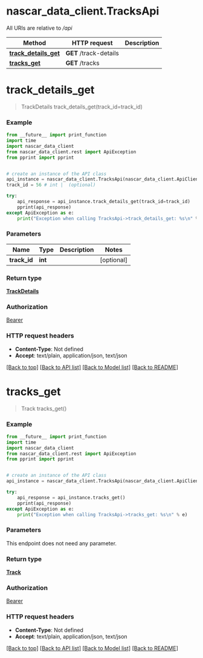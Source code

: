# nascar_data_client.TracksApi

All URIs are relative to */api*

Method | HTTP request | Description
------------- | ------------- | -------------
[**track_details_get**](TracksApi.md#track_details_get) | **GET** /track-details | 
[**tracks_get**](TracksApi.md#tracks_get) | **GET** /tracks | 

# **track_details_get**
> TrackDetails track_details_get(track_id=track_id)



### Example
```python
from __future__ import print_function
import time
import nascar_data_client
from nascar_data_client.rest import ApiException
from pprint import pprint


# create an instance of the API class
api_instance = nascar_data_client.TracksApi(nascar_data_client.ApiClient(configuration))
track_id = 56 # int |  (optional)

try:
    api_response = api_instance.track_details_get(track_id=track_id)
    pprint(api_response)
except ApiException as e:
    print("Exception when calling TracksApi->track_details_get: %s\n" % e)
```

### Parameters

Name | Type | Description  | Notes
------------- | ------------- | ------------- | -------------
 **track_id** | **int**|  | [optional] 

### Return type

[**TrackDetails**](TrackDetails.md)

### Authorization

[Bearer](../README.md#Bearer)

### HTTP request headers

 - **Content-Type**: Not defined
 - **Accept**: text/plain, application/json, text/json

[[Back to top]](#) [[Back to API list]](../README.md#documentation-for-api-endpoints) [[Back to Model list]](../README.md#documentation-for-models) [[Back to README]](../README.md)

# **tracks_get**
> Track tracks_get()



### Example
```python
from __future__ import print_function
import time
import nascar_data_client
from nascar_data_client.rest import ApiException
from pprint import pprint


# create an instance of the API class
api_instance = nascar_data_client.TracksApi(nascar_data_client.ApiClient(configuration))

try:
    api_response = api_instance.tracks_get()
    pprint(api_response)
except ApiException as e:
    print("Exception when calling TracksApi->tracks_get: %s\n" % e)
```

### Parameters
This endpoint does not need any parameter.

### Return type

[**Track**](Track.md)

### Authorization

[Bearer](../README.md#Bearer)

### HTTP request headers

 - **Content-Type**: Not defined
 - **Accept**: text/plain, application/json, text/json

[[Back to top]](#) [[Back to API list]](../README.md#documentation-for-api-endpoints) [[Back to Model list]](../README.md#documentation-for-models) [[Back to README]](../README.md)

